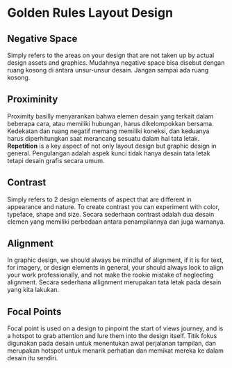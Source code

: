 # Golden Rules Layout Design

## Negative Space
Simply refers to the areas on your design that are not taken up by actual design assets and graphics. Mudahnya negative space bisa disebut dengan ruang kosong di antara unsur-unsur desain. Jangan sampai ada ruang kosong.

## Proximinity
Proximity basilly menyarankan bahwa elemen desain yang terkait dalam beberapa cara, atau memiliki hubungan, harus dikelompokkan bersama. Kedekatan dan ruang negatif memang memiliki koneksi, dan keduanya harus diperhitungkan saat merancang sesuatu dalam hal tata letak. <br/>
**Repetition** is a key aspect of not only layout design but graphic design in general. Pengulangan adalah aspek kunci tidak hanya desain tata letak tetapi desain grafis secara umum.

## Contrast
Simply refers to 2 design elements of aspect that are different in appearance and nature. To create contrast you can experiment with color, typeface, shape and size. Secara sederhaan contrast adalah dua desain elemen yang memiliki perbedaan antara penampilannya dan juga warnanya.

## Alignment
In graphic design, we should always be mindful of alignment, if it is for text, for imagery, or design elements in general, your should always look to align your work professionally, and not make the rookie mistake of neglecting alignment. Secara sederhana allignment merupakan tata letak pada desain yang kita lakukan.

## Focal Points
Focal point is used on a design to pinpoint the start of views journey, and is a hotspot to grab attention and lure them into the design itself. Titik fokus digunakan pada desain untuk menentukan awal perjalanan tampilan, dan merupakan hotspot untuk menarik perhatian dan memikat mereka ke dalam desain itu sendiri.
